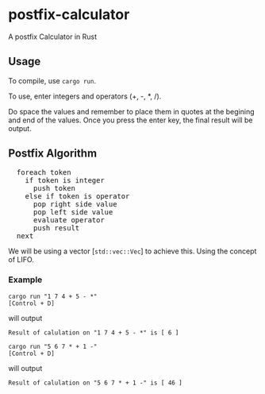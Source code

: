 # postfix-calculator

A postfix Calculator in Rust

## Usage

To compile, use ```cargo run```.

To use, enter integers and operators (+, -, *, /).

Do space the values and remember to place them in quotes at the begining and end of the values. Once you press the enter key, the final result will be output.

## Postfix Algorithm

<pre>
  foreach token
    if token is integer
      push token
    else if token is operator
      pop right side value
      pop left side value
      evaluate operator
      push result
  next
</pre>

We will be using a vector [`std::vec::Vec`] to achieve this. Using the concept of LIFO.

### Example

```
cargo run "1 7 4 + 5 - *"
[Control + D]
```
will output
```
Result of calulation on "1 7 4 + 5 - *" is [ 6 ]
```

```
cargo run "5 6 7 * + 1 -"
[Control + D]
```
will output
```
Result of calulation on "5 6 7 * + 1 -" is [ 46 ]
```
